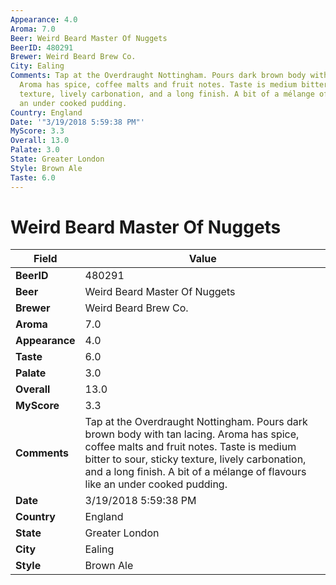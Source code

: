 ```yaml
---
Appearance: 4.0
Aroma: 7.0
Beer: Weird Beard Master Of Nuggets
BeerID: 480291
Brewer: Weird Beard Brew Co.
City: Ealing
Comments: Tap at the Overdraught Nottingham. Pours dark brown body with tan lacing.
  Aroma has spice, coffee malts and fruit notes. Taste is medium bitter to sour, sticky
  texture, lively carbonation, and a long finish. A bit of a mélange of flavours like
  an under cooked pudding.
Country: England
Date: '"3/19/2018 5:59:38 PM"'
MyScore: 3.3
Overall: 13.0
Palate: 3.0
State: Greater London
Style: Brown Ale
Taste: 6.0
---
```


# Weird Beard Master Of Nuggets

| Field         | Value |
|---------------|-------|
| **BeerID** | 480291 |
| **Beer** | Weird Beard Master Of Nuggets |
| **Brewer** | Weird Beard Brew Co. |
| **Aroma** | 7.0 |
| **Appearance** | 4.0 |
| **Taste** | 6.0 |
| **Palate** | 3.0 |
| **Overall** | 13.0 |
| **MyScore** | 3.3 |
| **Comments** | Tap at the Overdraught Nottingham. Pours dark brown body with tan lacing. Aroma has spice, coffee malts and fruit notes. Taste is medium bitter to sour, sticky texture, lively carbonation, and a long finish. A bit of a mélange of flavours like an under cooked pudding. |
| **Date** | 3/19/2018 5:59:38 PM |
| **Country** | England |
| **State** | Greater London |
| **City** | Ealing |
| **Style** | Brown Ale |
